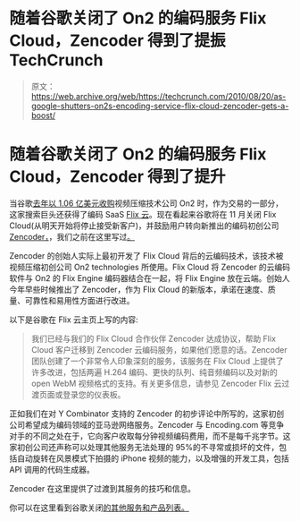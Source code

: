 # 随着谷歌关闭了 On2 的编码服务 Flix Cloud，Zencoder 得到了提振 TechCrunch

> 原文：<https://web.archive.org/web/https://techcrunch.com/2010/08/20/as-google-shutters-on2s-encoding-service-flix-cloud-zencoder-gets-a-boost/>

# 随着谷歌关闭了 On2 的编码服务 Flix Cloud，Zencoder 得到了提升

当谷歌[去年以 1.06 亿美元收购](https://web.archive.org/web/20221006130022/https://beta.techcrunch.com/2009/08/05/google-acquires-video-compression-technology-company-on2-for-106-million/)视频压缩技术公司 On2 时，作为交易的一部分，这家搜索巨头还获得了编码 SaaS [Flix 云](https://web.archive.org/web/20221006130022/http://www.flixcloud.com/index.php)。现在看起来谷歌将在 11 月关闭 Flix Cloud(从明天开始将停止接受新客户)，并鼓励用户转向新推出的编码初创公司 [Zencoder，](https://web.archive.org/web/20221006130022/http://zencoder.com/)，我们之前在这里写过[。](https://web.archive.org/web/20221006130022/https://beta.techcrunch.com/2010/05/05/yc-funded-zencoder-wants-to-be-the-amazon-web-services-of-video-encoding/)

Zencoder 的创始人实际上最初开发了 Flix Cloud 背后的云编码技术，该技术被视频压缩初创公司 On2 technologies 所使用。Flix Cloud 将 Zencoder 的云编码软件与 On2 的 Flix Engine 编码器结合在一起，将 Flix Engine 放在云端。创始人今年早些时候推出了 Zencoder，作为 Flix Cloud 的新版本，承诺在速度、质量、可靠性和易用性方面进行改进。

以下是谷歌在 Flix 云主页上写的内容:

> 我们已经与我们的 Flix Cloud 合作伙伴 Zencoder 达成协议，帮助 Flix Cloud 客户迁移到 Zencoder 云编码服务，如果他们愿意的话。Zencoder 团队创建了一个非常令人印象深刻的服务，该服务在 Flix Cloud 上提供了许多改进，包括两遍 H.264 编码、更快的队列、纯音频编码以及对新的 open WebM 视频格式的支持。有关更多信息，请参见 Zencoder Flix 云过渡页面或登录您的仪表板。

正如我们在对 Y Combinator 支持的 Zencoder 的初步评论中所写的，这家初创公司希望成为编码领域的亚马逊网络服务。Zencoder 与 Encoding.com 等竞争对手的不同之处在于，它向客户收取每分钟视频编码费用，而不是每千兆字节。这家初创公司还声称可以处理其他服务无法处理的 95%的不寻常或损坏的文件，包括自动旋转在风景模式下拍摄的 iPhone 视频的能力，以及增强的开发工具，包括 API 调用的代码生成器。

Zencoder 在这里提供了过渡到其服务的技巧和信息。

你可以在这里看到谷歌关闭[的其他服务和产品列表。](https://web.archive.org/web/20221006130022/https://beta.techcrunch.com/2010/08/18/is-google-me-nex/)